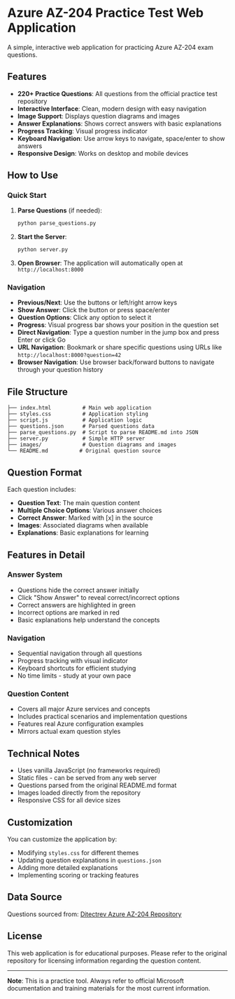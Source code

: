 # Azure AZ-204 Practice Test Web Application

A simple, interactive web application for practicing Azure AZ-204 exam questions.

## Features

- **220+ Practice Questions**: All questions from the official practice test repository
- **Interactive Interface**: Clean, modern design with easy navigation
- **Image Support**: Displays question diagrams and images
- **Answer Explanations**: Shows correct answers with basic explanations
- **Progress Tracking**: Visual progress indicator
- **Keyboard Navigation**: Use arrow keys to navigate, space/enter to show answers
- **Responsive Design**: Works on desktop and mobile devices

## How to Use

### Quick Start

1. **Parse Questions** (if needed):
   ```bash
   python parse_questions.py
   ```

2. **Start the Server**:
   ```bash
   python server.py
   ```

3. **Open Browser**: The application will automatically open at `http://localhost:8000`

### Navigation

- **Previous/Next**: Use the buttons or left/right arrow keys
- **Show Answer**: Click the button or press space/enter
- **Question Options**: Click any option to select it
- **Progress**: Visual progress bar shows your position in the question set
- **Direct Navigation**: Type a question number in the jump box and press Enter or click Go
- **URL Navigation**: Bookmark or share specific questions using URLs like `http://localhost:8000?question=42`
- **Browser Navigation**: Use browser back/forward buttons to navigate through your question history

## File Structure

```
├── index.html          # Main web application
├── styles.css          # Application styling
├── script.js           # Application logic
├── questions.json      # Parsed questions data
├── parse_questions.py  # Script to parse README.md into JSON
├── server.py           # Simple HTTP server
├── images/             # Question diagrams and images
└── README.md          # Original question source
```

## Question Format

Each question includes:
- **Question Text**: The main question content
- **Multiple Choice Options**: Various answer choices
- **Correct Answer**: Marked with [x] in the source
- **Images**: Associated diagrams when available
- **Explanations**: Basic explanations for learning

## Features in Detail

### Answer System
- Questions hide the correct answer initially
- Click "Show Answer" to reveal correct/incorrect options
- Correct answers are highlighted in green
- Incorrect options are marked in red
- Basic explanations help understand the concepts

### Navigation
- Sequential navigation through all questions
- Progress tracking with visual indicator
- Keyboard shortcuts for efficient studying
- No time limits - study at your own pace

### Question Content
- Covers all major Azure services and concepts
- Includes practical scenarios and implementation questions
- Features real Azure configuration examples
- Mirrors actual exam question styles

## Technical Notes

- Uses vanilla JavaScript (no frameworks required)
- Static files - can be served from any web server
- Questions parsed from the original README.md format
- Images loaded directly from the repository
- Responsive CSS for all device sizes

## Customization

You can customize the application by:
- Modifying `styles.css` for different themes
- Updating question explanations in `questions.json`
- Adding more detailed explanations
- Implementing scoring or tracking features

## Data Source

Questions sourced from: [Ditectrev Azure AZ-204 Repository](https://github.com/Ditectrev/Microsoft-Azure-AZ-204-Developing-Solutions-for-Microsoft-Azure-Practice-Tests-Exams-Question-Answer)

## License

This web application is for educational purposes. Please refer to the original repository for licensing information regarding the question content.

---

**Note**: This is a practice tool. Always refer to official Microsoft documentation and training materials for the most current information.
